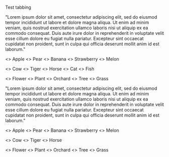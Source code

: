 Test tabbing

"Lorem ipsum dolor sit amet, consectetur adipiscing elit, sed do eiusmod tempor incididunt ut labore et dolore magna aliqua. Ut enim ad minim veniam, quis nostrud exercitation ullamco laboris nisi ut aliquip ex ea commodo consequat. Duis aute irure dolor in reprehenderit in voluptate velit esse cillum dolore eu fugiat nulla pariatur. Excepteur sint occaecat cupidatat non proident, sunt in culpa qui officia deserunt mollit anim id est laborum."


<> Apple
<> Pear
<> Banana
<> Strawberry
<> Melon

<> Cow
<> Tiger
<> Horse
<> Cat
<> Fish

<> Flower
<> Plant
<> Orchard
<> Tree
<> Grass

"Lorem ipsum dolor sit amet, consectetur adipiscing elit, sed do eiusmod tempor incididunt ut labore et dolore magna aliqua. Ut enim ad minim veniam, quis nostrud exercitation ullamco laboris nisi ut aliquip ex ea commodo consequat. Duis aute irure dolor in reprehenderit in voluptate velit esse cillum dolore eu fugiat nulla pariatur. Excepteur sint occaecat cupidatat non proident, sunt in culpa qui officia deserunt mollit anim id est laborum."


<> Apple
<> Pear
<> Banana
<> Strawberry
<> Melon

<> Cow
<> Tiger
<> Horse


<> Flower
<> Plant
<> Orchard
<> Tree
<> Grass